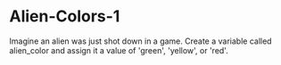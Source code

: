 # Alien-Colors-1
 Imagine an alien was just shot down in a game. Create a variable called alien_color and assign it a value of 'green', 'yellow', or 'red'.
